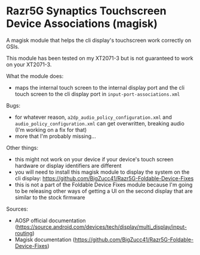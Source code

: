 # Razr5G Synaptics Touchscreen Device Associations (magisk)
A magisk module that helps the cli display's touchscreen work correctly on GSIs.

This module has been tested on my XT2071-3 but is not guaranteed to work on your XT2071-3.

What the module does:
- maps the internal touch screen to the internal display port and the cli touch screen to the cli display port in `input-port-associations.xml`

Bugs:
- for whatever reason, `a2dp_audio_policy_configuration.xml` and `audio_policy_configuration.xml` can get overwritten, breaking audio (I'm working on a fix for that)
- more that I'm probably missing...

Other things:
- this might not work on your device if your device's touch screen hardware or display identifiers are different
- you will need to install this magisk module to display the system on the cli display: https://github.com/BigZucc41/Razr5G-Foldable-Device-Fixes
- this is not a part of the Foldable Device Fixes module because I'm going to be releasing other ways of getting a UI on the second display that are similar to the stock firmware

Sources:
- AOSP official documentation (https://source.android.com/devices/tech/display/multi_display/input-routing)
- Magisk documentation (https://github.com/BigZucc41/Razr5G-Foldable-Device-Fixes)
